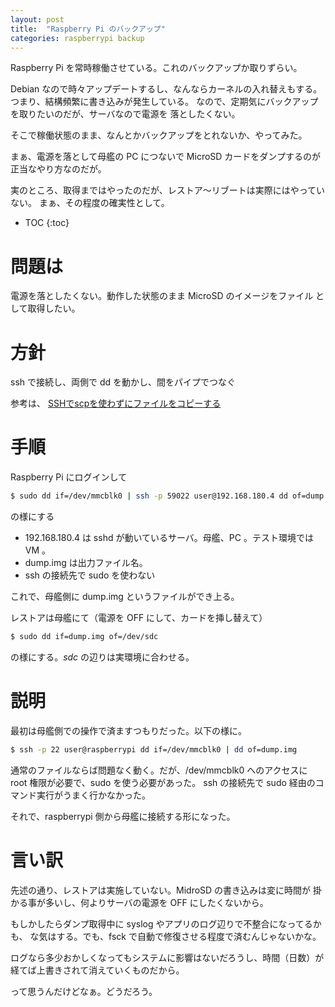 ```yaml
---
layout: post
title:  "Raspberry Pi のバックアップ"
categories: raspberrypi backup
---
```


Raspberry Pi を常時稼働させている。これのバックアップか取りずらい。

Debian なので時々アップデートするし、なんならカーネルの入れ替えもする。
つまり、結構頻繁に書き込みが発生している。
なので、定期気にバックアップを取りたいのだが、サーバなので電源を
落としたくない。

そこで稼働状態のまま、なんとかバックアップをとれないか、やってみた。


まぁ、電源を落として母艦の PC につないで MicroSD カードをダンプするのが
正当なやり方なのだが。


実のところ、取得まではやったのだが、レストア～リブートは実際にはやっていない。
まぁ、その程度の確実性として。


* TOC
{:toc}


# 問題は

電源を落としたくない。動作した状態のまま MicroSD のイメージをファイル
として取得したい。


# 方針
ssh で接続し、両側で dd を動かし、間をパイプでつなぐ


参考は、
[SSHでscpを使わずにファイルをコピーする](http://labs.timedia.co.jp/2011/04/rawssh-filecopy.html)



# 手順

Raspberry Pi にログインして

```sh
$ sudo dd if=/dev/mmcblk0 | ssh -p 59022 user@192.168.180.4 dd of=dump.img
```
の様にする

* 192.168.180.4 は sshd が動いているサーバ。母艦、PC 。テスト環境では VM 。
* dump.img は出力ファイル名。
* ssh の接続先で sudo を使わない

これで、母艦側に dump.img というファイルができ上る。

レストアは母艦にて（電源を OFF にして、カードを挿し替えて）

```sh
$ sudo dd if=dump.img of=/dev/sdc
```
の様にする。*sdc* の辺りは実環境に合わせる。



# 説明

最初は母艦側での操作で済ますつもりだった。以下の様に。

```sh
$ ssh -p 22 user@raspberrypi dd if=/dev/mmcblk0 | dd of=dump.img
```
通常のファイルならば問題なく動く。だが、/dev/mmcblk0 へのアクセスに
root 権限が必要で、sudo を使う必要があった。
ssh の接続先で sudo 経由のコマンド実行がうまく行かなかった。

それで、raspberrypi 側から母艦に接続する形になった。


# 言い訳
先述の通り、レストアは実施していない。MidroSD の書き込みは変に時間が
掛かる事が多いし、何よりサーバの電源を OFF にしたくないから。

もしかしたらダンプ取得中に syslog やアプリのログ辺りで不整合になってるかも、
な気はする。でも、fsck で自動で修復させる程度で済むんじゃないかな。

ログなら多少おかしくなってもシステムに影響はないだろうし、時間（日数）が
経てば上書きされて消えていくものだから。

って思うんだけどなぁ。どうだろう。
